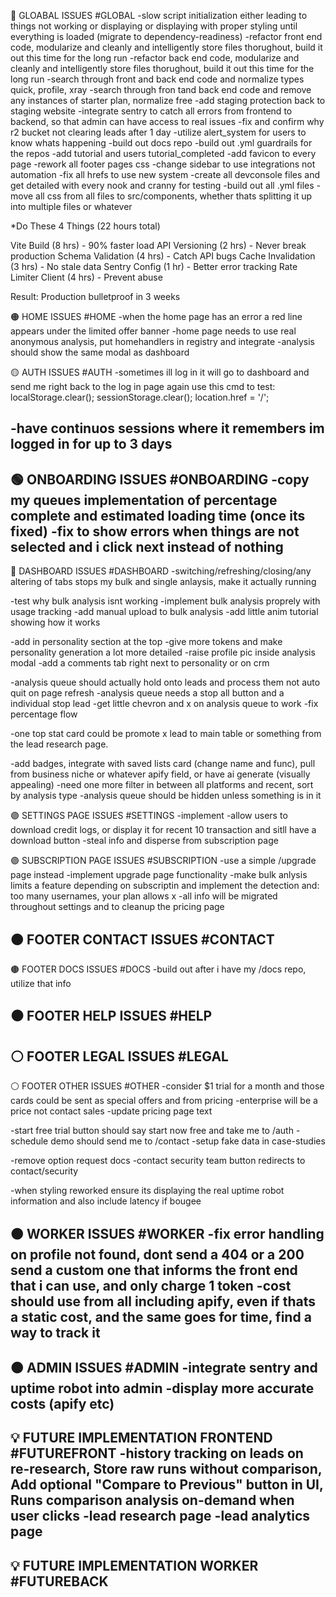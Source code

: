 🔴 GLOABAL ISSUES #GLOBAL
-slow script initialization either leading to things not working or displaying or displaying with proper styling until everything is loaded (migrate to dependency-readiness)
-refactor front end code, modularize and cleanly and intelligently store files thorughout, build it out this time for the long run
-refactor back end code, modularize and cleanly and intelligently store files thorughout, build it out this time for the long run
-search through front and back end code and normalize types quick, profile, xray
-search through fron tand back end code and remove any instances of starter plan, normalize free
-add staging protection back to staging website
-integrate sentry to catch all errors from frontend to backend, so that admin can have access to real issues
-fix and confirm why r2 bucket not clearing leads after 1 day
-utilize alert_system for users to know whats happening
-build out docs repo
-build out .yml guardrails for the repos
-add tutorial and users tutorial_completed 
-add favicon to every page
-rework all footer pages css
-change sidebar to use integrations not automation
-fix all hrefs to use new system
-create all devconsole files and get detailed with every nook and cranny for testing
-build out all .yml files
-move all css from all files to src/components, whether thats splitting it up into multiple files or whatever

*Do These 4 Things (22 hours total)

Vite Build (8 hrs) - 90% faster load
API Versioning (2 hrs) - Never break production
Schema Validation (4 hrs) - Catch API bugs
Cache Invalidation (3 hrs) - No stale data
Sentry Config (1 hr) - Better error tracking
Rate Limiter Client (4 hrs) - Prevent abuse

Result: Production bulletproof in 3 weeks

🟠 HOME ISSUES #HOME
-when the home page has an error a red line appears under the limited offer banner
-home page needs to use real anonymous analysis, put homehandlers in registry and integrate
-analysis should show the same modal as dashboard


🟡 AUTH ISSUES #AUTH
-sometimes ill log in it will go to dashboard and send me right back to the log in page again 
use this cmd to test: 
localStorage.clear();
sessionStorage.clear();
location.href = '/';

-have continuos sessions where it remembers im logged in for up to 3 days
-

 
🟢 ONBOARDING ISSUES #ONBOARDING
-copy my queues implementation of percentage complete and estimated loading time (once its fixed)
-fix to show errors when things are not selected and i click next instead of nothing 
-


🔵 DASHBOARD ISSUES #DASHBOARD
-switching/refreshing/closing/any altering of tabs stops my bulk and single anlaysis, make it actually running

-test why bulk analysis isnt working
-implement bulk analysis proprely with usage tracking
-add manual upload to bulk analysis
-add little anim tutorial showing how it works

-add in personality section at the top
-give more tokens and make personality generation a lot more detailed
-raise profile pic inside analysis modal
-add a comments tab right next to personality or on crm

-analysis queue should actually hold onto leads and process them not auto quit on page refresh
-analysis queue needs a stop all button and a individual stop lead
-get little chevron and x on analysis queue to work 
-fix percentage flow

-one top stat card could be promote x lead to main table or something from the lead research page.

-add badges, integrate with saved lists card (change name and func), pull from business niche or whatever apify field, or have ai generate (visually appealing)
-need one more filter in between all platforms and recent, sort by analysis type
-analysis queue should be hidden unless something is in it

🟣 SETTINGS PAGE ISSUES #SETTINGS
-implement
-allow users to download credit logs, or display it for recent 10 transaction and sitll have a download button 
-steal info and disperse from subscription page

🟣 SUBSCRIPTION PAGE ISSUES #SUBSCRIPTION
-use a simple /upgrade page instead
-implement upgrade page functionality
-make bulk anlysis limits a feature depending on subscriptin and implement the detection and: too many usernames, your plan allows x 
-all info will be migrated throughout settings and to cleanup the pricing page


🟤 FOOTER CONTACT ISSUES #CONTACT
-

🟤 FOOTER DOCS ISSUES #DOCS
-build out after i have my /docs repo, utilize that info

⚫ FOOTER HELP ISSUES #HELP
-


⚪ FOOTER LEGAL ISSUES #LEGAL
-


⚪ FOOTER OTHER ISSUES #OTHER
-consider $1 trial for a month and those cards could be sent as special offers and from pricing
-enterprise will be a price not contact sales
-update pricing page text

-start free trial button should say start now free and take me to /auth
-schedule demo should send me to /contact
-setup fake data in case-studies 

-remove option request docs
-contact security team button redirects to contact/security

-when styling reworked ensure its displaying the real uptime robot information and also include latency if bougee

🟤 WORKER ISSUES #WORKER
-fix error handling on profile not found, dont send a 404 or a 200 send a custom one that informs the front end that i can use, and only charge 1 token
-cost should use from all including apify, even if thats a static cost, and the same goes for time, find a way to track it
-


🟤 ADMIN ISSUES #ADMIN
-integrate sentry and uptime robot into admin
-display more accurate costs (apify etc)
-


💡 FUTURE IMPLEMENTATION FRONTEND #FUTUREFRONT
-history tracking on leads on re-research,  Store raw runs without comparison, Add optional "Compare to Previous" button in UI, Runs comparison analysis on-demand when user clicks
-lead research page
-lead analytics page
-


💡 FUTURE IMPLEMENTATION WORKER #FUTUREBACK
-
